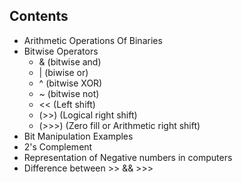 
## Contents
  * Arithmetic Operations Of Binaries
  * Bitwise Operators
     *  & (bitwise and)
     *  | (biwise or)
     *  ^ (bitwise XOR)
     *  ~ (bitwise not)
     *  <<  (Left shift)
     *  (>>)  (Logical right shift)
     *  (>>>) (Zero fill or Arithmetic right shift)
  * Bit Manipulation Examples
  * 2's Complement
  * Representation of Negative numbers in computers
  * Difference between >> && >>>

